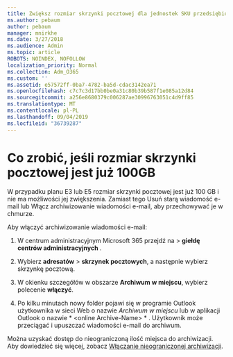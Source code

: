 ```yaml
---
title: Zwiększ rozmiar skrzynki pocztowej dla jednostek SKU przedsiębiorstwa
ms.author: pebaum
author: pebaum
manager: mnirkhe
ms.date: 3/27/2018
ms.audience: Admin
ms.topic: article
ROBOTS: NOINDEX, NOFOLLOW
localization_priority: Normal
ms.collection: Adm_O365
ms.custom: ''
ms.assetid: e57572ff-0ba7-4782-ba5d-cdac3142ea71
ms.openlocfilehash: c7c7c3d17bb0be0a31c80b39b587f1e085a12d84
ms.sourcegitcommit: a256e8680379c006287ae30996763051c4d9ff85
ms.translationtype: MT
ms.contentlocale: pl-PL
ms.lasthandoff: 09/04/2019
ms.locfileid: "36739287"
---
```

# <a name="what-to-do-if-your-mailbox-size-is-already-100gb"></a>Co zrobić, jeśli rozmiar skrzynki pocztowej jest już 100GB

W przypadku planu E3 lub E5 rozmiar skrzynki pocztowej jest już 100 GB i nie ma możliwości jej zwiększenia. Zamiast tego Usuń starą wiadomość e-mail lub Włącz archiwizowanie wiadomości e-mail, aby przechowywać je w chmurze. 
  
Aby włączyć archiwizowanie wiadomości e-mail:
  
1. W centrum administracyjnym Microsoft 365 przejdź na \> **giełdę** **centrów administracyjnych** . 
    
2. Wybierz **adresatów** \> **skrzynek pocztowych**, a następnie wybierz skrzynkę pocztową. 
    
3. W okienku szczegółów w obszarze **Archiwum w miejscu**, wybierz polecenie **włączyć**. 
    
4. Po kilku minutach nowy folder pojawi się w programie Outlook użytkownika w sieci Web o nazwie *Archiwum w miejscu* lub w aplikacji Outlook o nazwie * \<online Archive-Name\> * . Użytkownik może przeciągać i upuszczać wiadomości e-mail do archiwum. 
    
Można uzyskać dostęp do nieograniczoną ilość miejsca do archiwizacji. Aby dowiedzieć się więcej, zobacz [Włączanie nieograniczonej archiwizacji](https://docs.microsoft.com/office365/securitycompliance/enable-unlimited-archiving).
  

